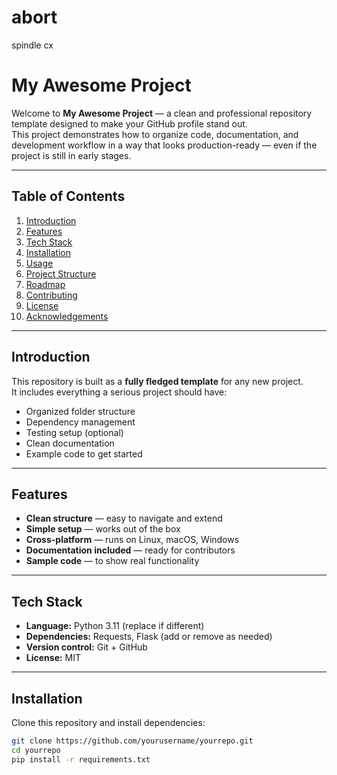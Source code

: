 # abort
spindle cx
# My Awesome Project

Welcome to **My Awesome Project** — a clean and professional repository template designed to make your GitHub profile stand out.  
This project demonstrates how to organize code, documentation, and development workflow in a way that looks production-ready — even if the project is still in early stages.

---

## Table of Contents
1. [Introduction](#introduction)  
2. [Features](#features)  
3. [Tech Stack](#tech-stack)  
4. [Installation](#installation)  
5. [Usage](#usage)  
6. [Project Structure](#project-structure)  
7. [Roadmap](#roadmap)  
8. [Contributing](#contributing)  
9. [License](#license)  
10. [Acknowledgements](#acknowledgements)  

---

## Introduction
This repository is built as a **fully fledged template** for any new project.  
It includes everything a serious project should have:  
- Organized folder structure  
- Dependency management  
- Testing setup (optional)  
- Clean documentation  
- Example code to get started  

---

## Features
- **Clean structure** — easy to navigate and extend  
- **Simple setup** — works out of the box  
- **Cross-platform** — runs on Linux, macOS, Windows  
- **Documentation included** — ready for contributors  
- **Sample code** — to show real functionality  

---

## Tech Stack
- **Language:** Python 3.11 (replace if different)  
- **Dependencies:** Requests, Flask (add or remove as needed)  
- **Version control:** Git + GitHub  
- **License:** MIT  

---

## Installation
Clone this repository and install dependencies:
```bash
git clone https://github.com/yourusername/yourrepo.git
cd yourrepo
pip install -r requirements.txt

